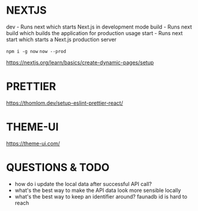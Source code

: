 # NEXTJS
dev - Runs next which starts Next.js in development mode
build - Runs next build which builds the application for production usage
start - Runs next start which starts a Next.js production server

`npm i -g now`
`now --prod`

https://nextjs.org/learn/basics/create-dynamic-pages/setup


# PRETTIER
https://thomlom.dev/setup-eslint-prettier-react/


# THEME-UI
https://theme-ui.com/


# QUESTIONS & TODO
- how do i update the local data after successful API call?
- what's the best way to make the API data look more sensible locally
- what's the best way to keep an identifier around? faunadb id is hard to reach
